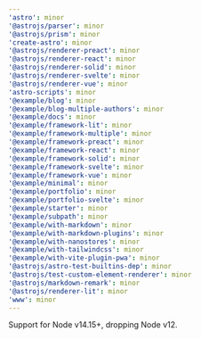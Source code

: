 ```yaml
---
'astro': minor
'@astrojs/parser': minor
'@astrojs/prism': minor
'create-astro': minor
'@astrojs/renderer-preact': minor
'@astrojs/renderer-react': minor
'@astrojs/renderer-solid': minor
'@astrojs/renderer-svelte': minor
'@astrojs/renderer-vue': minor
'astro-scripts': minor
'@example/blog': minor
'@example/blog-multiple-authors': minor
'@example/docs': minor
'@example/framework-lit': minor
'@example/framework-multiple': minor
'@example/framework-preact': minor
'@example/framework-react': minor
'@example/framework-solid': minor
'@example/framework-svelte': minor
'@example/framework-vue': minor
'@example/minimal': minor
'@example/portfolio': minor
'@example/portfolio-svelte': minor
'@example/starter': minor
'@example/subpath': minor
'@example/with-markdown': minor
'@example/with-markdown-plugins': minor
'@example/with-nanostores': minor
'@example/with-tailwindcss': minor
'@example/with-vite-plugin-pwa': minor
'@astrojs/astro-test-builtins-dep': minor
'@astrojs/test-custom-element-renderer': minor
'@astrojs/markdown-remark': minor
'@astrojs/renderer-lit': minor
'www': minor
---
```


Support for Node v14.15+, dropping Node v12.
